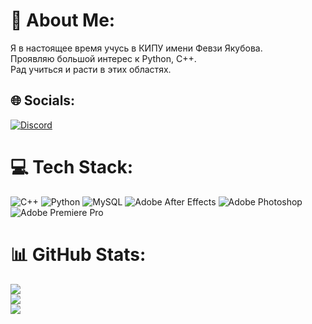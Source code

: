 # 💫 About Me:
Я в настоящее время учусь в КИПУ имени Февзи Якубова.<br>Проявляю большой интерес к Python, C++.<br>Рад учиться и расти в этих областях.


## 🌐 Socials:
[![Discord](https://img.shields.io/badge/Discord-%237289DA.svg?logo=discord&logoColor=white)](https://discord.gg/s1n0ni) 

# 💻 Tech Stack:
![C++](https://img.shields.io/badge/c++-%2300599C.svg?style=for-the-badge&logo=c%2B%2B&logoColor=white) ![Python](https://img.shields.io/badge/python-3670A0?style=for-the-badge&logo=python&logoColor=ffdd54)  ![MySQL](https://img.shields.io/badge/mysql-4479A1.svg?style=for-the-badge&logo=mysql&logoColor=white) ![Adobe After Effects](https://img.shields.io/badge/Adobe%20After%20Effects-9999FF.svg?style=for-the-badge&logo=Adobe%20After%20Effects&logoColor=white) ![Adobe Photoshop](https://img.shields.io/badge/adobe%20photoshop-%2331A8FF.svg?style=for-the-badge&logo=adobe%20photoshop&logoColor=white) ![Adobe Premiere Pro](https://img.shields.io/badge/Adobe%20Premiere%20Pro-9999FF.svg?style=for-the-badge&logo=Adobe%20Premiere%20Pro&logoColor=white)
# 📊 GitHub Stats:
![](https://github-readme-stats.vercel.app/api?username=S1n0ni&theme=dark&hide_border=false&include_all_commits=false&count_private=false)<br/>
![](https://github-readme-streak-stats.herokuapp.com/?user=S1n0ni&theme=dark&hide_border=false)<br/>
![](https://github-readme-stats.vercel.app/api/top-langs/?username=S1n0ni&theme=dark&hide_border=false&include_all_commits=false&count_private=false&layout=compact)
